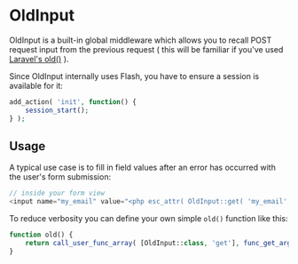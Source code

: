 # OldInput

OldInput is a built-in global middleware which allows you to recall POST request input from the previous request ( this will be familiar if you've used [Laravel's old()](https://laravel.com/docs/5.4/requests#old-input) ).

Since OldInput internally uses Flash, you have to ensure a session is available for it:
```php
add_action( 'init', function() {
    session_start();
} );
```

## Usage

A typical use case is to fill in field values after an error has occurred with the user's form submission:
```php
// inside your form view
<input name="my_email" value="<php esc_attr( OldInput::get( 'my_email', 'default' ) ) ?>" />
```

To reduce verbosity you can define your own simple `old()` function like this:

```php
function old() {
    return call_user_func_array( [OldInput::class, 'get'], func_get_args() );
}
```
